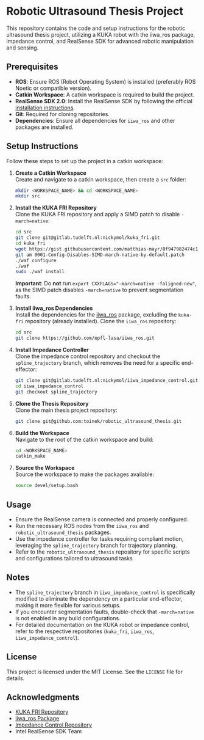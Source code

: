# Robotic Ultrasound Thesis Project

This repository contains the code and setup instructions for the robotic ultrasound thesis project, utilizing a KUKA robot with the iiwa_ros package, impedance control, and RealSense SDK for advanced robotic manipulation and sensing.

## Prerequisites

- **ROS**: Ensure ROS (Robot Operating System) is installed (preferably ROS Noetic or compatible version).
- **Catkin Workspace**: A catkin workspace is required to build the project.
- **RealSense SDK 2.0**: Install the RealSense SDK by following the official [installation instructions](https://github.com/IntelRealSense/librealsense/blob/master/doc/installation.md).
- **Git**: Required for cloning repositories.
- **Dependencies**: Ensure all dependencies for `iiwa_ros` and other packages are installed.

## Setup Instructions

Follow these steps to set up the project in a catkin workspace:

1. **Create a Catkin Workspace**  
   Create and navigate to a catkin workspace, then create a `src` folder:
   ```bash
   mkdir <WORKSPACE_NAME> && cd <WORKSPACE_NAME>
   mkdir src
   ```

2. **Install the KUKA FRI Repository**  
   Clone the KUKA FRI repository and apply a SIMD patch to disable `-march=native`:
   ```bash
   cd src
   git clone git@gitlab.tudelft.nl:nickymol/kuka_fri.git
   cd kuka_fri
   wget https://gist.githubusercontent.com/matthias-mayr/0f947982474c1865aab825bd084e7a92/raw/244f1193bd30051ae625c8f29ed241855a59ee38/0001-Config-Disables-SIMD-march-native-by-default.patch
   git am 0001-Config-Disables-SIMD-march-native-by-default.patch
   ./waf configure
   ./waf
   sudo ./waf install
   ```

   **Important**: Do **not** run `export CXXFLAGS="-march=native -faligned-new"`, as the SIMD patch disables `-march=native` to prevent segmentation faults.

3. **Install iiwa_ros Dependencies**  
   Install the dependencies for the [iiwa_ros](https://github.com/epfl-lasa/iiwa_ros) package, excluding the `kuka-fri` repository (already installed). Clone the `iiwa_ros` repository:
   ```bash
   cd src
   git clone https://github.com/epfl-lasa/iiwa_ros.git
   ```

4. **Install Impedance Controller**  
   Clone the impedance control repository and checkout the `spline_trajectory` branch, which removes the need for a specific end-effector:
   ```bash
   git clone git@gitlab.tudelft.nl:nickymol/iiwa_impedance_control.git
   cd iiwa_impedance_control
   git checkout spline_trajectory
   ```

5. **Clone the Thesis Repository**  
   Clone the main thesis project repository:
   ```bash
   git clone git@github.com:toinek/robotic_ultrasound_thesis.git
   ```

6. **Build the Workspace**  
   Navigate to the root of the catkin workspace and build:
   ```bash
   cd <WORKSPACE_NAME>
   catkin_make
   ```

7. **Source the Workspace**  
   Source the workspace to make the packages available:
   ```bash
   source devel/setup.bash
   ```

## Usage

- Ensure the RealSense camera is connected and properly configured.
- Run the necessary ROS nodes from the `iiwa_ros` and `robotic_ultrasound_thesis` packages.
- Use the impedance controller for tasks requiring compliant motion, leveraging the `spline_trajectory` branch for trajectory planning.
- Refer to the `robotic_ultrasound_thesis` repository for specific scripts and configurations tailored to ultrasound tasks.

## Notes

- The `spline_trajectory` branch in `iiwa_impedance_control` is specifically modified to eliminate the dependency on a particular end-effector, making it more flexible for various setups.
- If you encounter segmentation faults, double-check that `-march=native` is not enabled in any build configurations.
- For detailed documentation on the KUKA robot or impedance control, refer to the respective repositories (`kuka_fri`, `iiwa_ros`, `iiwa_impedance_control`).

## License

This project is licensed under the MIT License. See the `LICENSE` file for details.

## Acknowledgments

- [KUKA FRI Repository](https://gitlab.tudelft.nl/nickymol/kuka_fri)
- [iiwa_ros Package](https://github.com/epfl-lasa/iiwa_ros)
- [Impedance Control Repository](https://gitlab.tudelft.nl/nickymol/iiwa_impedance_control)
- Intel RealSense SDK Team

